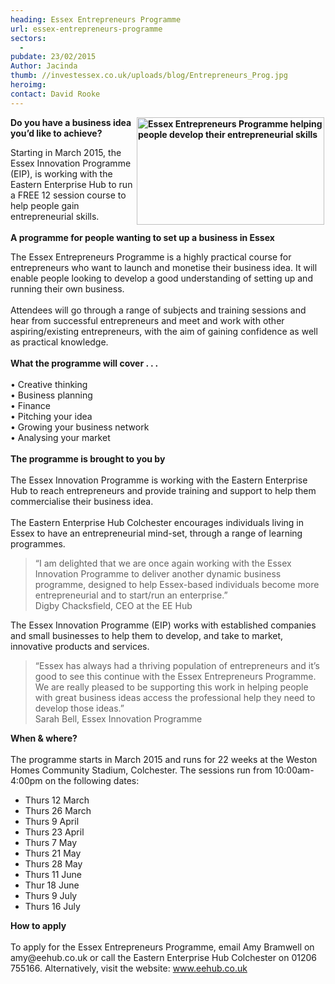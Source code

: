 ```yaml
---
heading: Essex Entrepreneurs Programme
url: essex-entrepreneurs-programme
sectors:
  -  
pubdate: 23/02/2015
Author: Jacinda
thumb: //investessex.co.uk/uploads/blog/Entrepreneurs_Prog.jpg
heroimg: 
contact: David Rooke
---
```

<p><strong><img alt='Essex Entrepreneurs Programme helping people develop their entrepreneurial skills' src='http://www.investessex.co.uk/uploads/blog/Entrepreneurs_Prog.jpg' style='float:right; height:172px; margin-left:2px; margin-right:2px; width:300px'/>Do you have a business idea you’d like to achieve?</strong></p><p>Starting in March 2015, the Essex Innovation Programme (EIP), is working with the Eastern Enterprise Hub to run a FREE 12 session course to help people gain entrepreneurial skills.<br/><br/><strong>A programme for people wanting to set up a business in Essex</strong></p><p>The Essex Entrepreneurs Programme is a highly practical course for entrepreneurs who want to launch and monetise their business idea. It will enable people looking to develop a good understanding of setting up and running their own business.<br/><br/>Attendees will go through a range of subjects and training sessions and hear from successful entrepreneurs and meet and work with other aspiring/existing entrepreneurs, with the aim of gaining confidence as well as practical knowledge.<br/><br/><strong>What the programme will cover . . .</strong><br/><br/>• Creative thinking<br/>• Business planning<br/>• Finance<br/>• Pitching your idea<br/>• Growing your business network<br/>• Analysing your market<br/><br/><strong>The programme is brought to you by</strong><br/><br/>The Essex Innovation Programme is working with the Eastern Enterprise Hub to reach entrepreneurs and provide training and support to help them commercialise their business idea.<br/><br/>The Eastern Enterprise Hub Colchester encourages individuals living in Essex to have an entrepreneurial mind-set, through a range of learning programmes.</p><blockquote><p>“I am delighted that we are once again working with the Essex Innovation Programme to deliver another dynamic business programme, designed to help Essex-based individuals become more entrepreneurial and to start/run an enterprise.”<br/>Digby Chacksfield, CEO at the EE Hub</p></blockquote><p>The Essex Innovation Programme (EIP) works with established companies and small businesses to help them to develop, and take to market, innovative products and services.</p><blockquote><p>“Essex has always had a thriving population of entrepreneurs and it’s good to see this continue with the Essex Entrepreneurs Programme. We are really pleased to be supporting this work in helping people with great business ideas access the professional help they need to develop those ideas.”<br/>Sarah Bell, Essex Innovation Programme</p></blockquote><p><strong>When &amp; where?</strong><br/><br/>The programme starts in March 2015 and runs for 22 weeks at the Weston Homes Community Stadium, Colchester. The sessions run from 10:00am-4:00pm on the following dates: </p><ul><li>Thurs 12 March</li><li>Thurs 26 March</li><li>Thurs 9 April</li><li>Thurs 23 April</li><li>Thurs 7 May</li><li>Thurs 21 May</li><li>Thurs 28 May</li><li>Thurs 11 June</li><li>Thur 18 June</li><li>Thurs 9 July</li><li>Thurs 16 July</li></ul><p><strong>How to apply</strong><br/><br/>To apply for the Essex Entrepreneurs Programme, email Amy Bramwell on amy@eehub.co.uk or call the Eastern Enterprise Hub Colchester on 01206 755166. Alternatively, visit the website: <a href='http://www.eehub.co.uk' target='_blank'>www.eehub.co.uk</a></p>